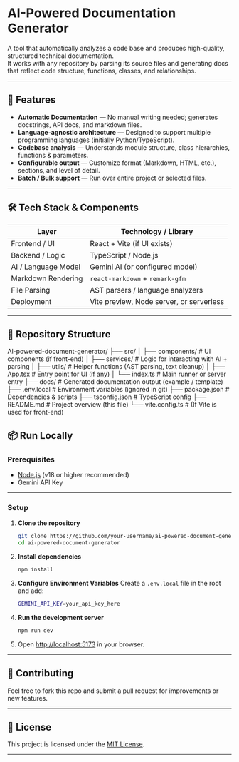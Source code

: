# AI-Powered Documentation Generator

A tool that automatically analyzes a code base and produces high-quality, structured technical documentation.  
It works with any repository by parsing its source files and generating docs that reflect code structure, functions, classes, and relationships.

---

## 🚀 Features

- **Automatic Documentation** — No manual writing needed; generates docstrings, API docs, and markdown files.  
- **Language-agnostic architecture** — Designed to support multiple programming languages (initially Python/TypeScript).  
- **Codebase analysis** — Understands module structure, class hierarchies, functions & parameters.  
- **Configurable output** — Customize format (Markdown, HTML, etc.), sections, and level of detail.  
- **Batch / Bulk support** — Run over entire project or selected files.

---

## 🛠️ Tech Stack & Components

| Layer                | Technology / Library         |
|----------------------|-------------------------------|
| Frontend / UI        | React + Vite (if UI exists)   |
| Backend / Logic      | TypeScript / Node.js          |
| AI / Language Model  | Gemini AI (or configured model) |
| Markdown Rendering   | `react-markdown` + `remark-gfm` |
| File Parsing         | AST parsers / language analyzers |
| Deployment           | Vite preview, Node server, or serverless |

---

## 📂 Repository Structure
Al-powered-document-generator/
├── src/
│ ├── components/ # UI components (if front-end)
│ ├── services/ # Logic for interacting with AI + parsing
│ ├── utils/ # Helper functions (AST parsing, text cleanup)
│ ├── App.tsx # Entry point for UI (if any)
│ └── index.ts # Main runner or server entry
├── docs/ # Generated documentation output (example / template)
├── .env.local # Environment variables (ignored in git)
├── package.json # Dependencies & scripts
├── tsconfig.json # TypeScript config
├── README.md # Project overview (this file)
└── vite.config.ts # (If Vite is used for front-end)



## 📦 Run Locally

### Prerequisites

* [Node.js](https://nodejs.org/) (v18 or higher recommended)
* Gemini API Key 

---

### Setup

1. **Clone the repository**

   ```bash
   git clone https://github.com/your-username/ai-powered-document-generator.git
   cd ai-powered-document-generator
   ```

2. **Install dependencies**

   ```bash
   npm install
   ```

3. **Configure Environment Variables**
   Create a `.env.local` file in the root and add:

   ```bash
   GEMINI_API_KEY=your_api_key_here
   ```

4. **Run the development server**

   ```bash
   npm run dev
   ```

5. Open [http://localhost:5173](http://localhost:5173) in your browser.

---

## 🤝 Contributing

Feel free to fork this repo and submit a pull request for improvements or new features.

---

## 📜 License

This project is licensed under the [MIT License](LICENSE).

---